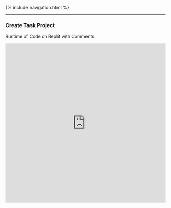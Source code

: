 {% include navigation.html %}

------------------------------------------------
### Create Task Project

Runtime of Code on Replit with Comments:

<iframe frameborder="0" width="100%" height="500px" src="https://replit.com/@RitvikKeerthi/Create-Task-FINAL?embed=true"></iframe>


